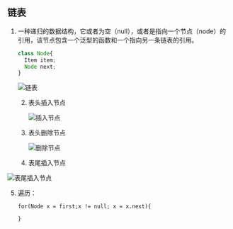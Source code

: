 ## 链表

1. 一种递归的数据结构，它或者为空（null），或者是指向一个节点（node）的引用，该节点包含一个泛型的函数和一个指向另一条链表的引用。

   ```js
   class Node{
     Item item;
     Node next;
   }
   ```

   ![链表](/Users/apple/Desktop/heath/github/share-meeting/2018-01/Heath@排序/贪吃蛇/链表/链表.png)

   2. 表头插入节点

      ![插入节点](/Users/apple/Desktop/heath/github/share-meeting/2018-01/Heath@排序/贪吃蛇/链表/插入节点.png)

   3. 表头删除节点

      ![删除节点](/Users/apple/Desktop/heath/github/share-meeting/2018-01/Heath@排序/贪吃蛇/链表/删除节点.png)

   4. 表尾插入节点

![表尾插入节点](/Users/apple/Desktop/heath/github/share-meeting/2018-01/Heath@排序/贪吃蛇/链表/表尾插入节点.png)

5. 遍历：

   ```
   for(Node x = first;x != null; x = x.next){
     
   }
   ```

   ​